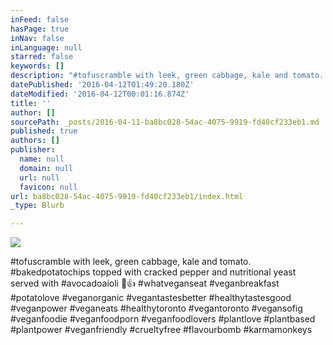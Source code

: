 ```yaml
---
inFeed: false
hasPage: true
inNav: false
inLanguage: null
starred: false
keywords: []
description: "#tofuscramble with leek, green cabbage, kale and tomato. #bakedpotatochips topped with cracked pepper and nutritional yeast served with #avocadoaioli \uD83C\uDF31\uD83D\uDC4D #whatveganseat #veganbreakfast #potatolove #veganorganic #vegantastesbetter #healthytastesgood #veganpower #veganeats #healthytoronto #vegantoronto #vegansofig #veganfoodie #veganfoodporn #veganfoodlovers #plantlove #plantbased #plantpower #veganfriendly #crueltyfree #flavourbomb #karmamonkeys"
datePublished: '2016-04-12T01:49:20.180Z'
dateModified: '2016-04-12T00:01:16.874Z'
title: ''
author: []
sourcePath: _posts/2016-04-11-ba8bc028-54ac-4075-9919-fd40cf233eb1.md
published: true
authors: []
publisher:
  name: null
  domain: null
  url: null
  favicon: null
url: ba8bc028-54ac-4075-9919-fd40cf233eb1/index.html
_type: Blurb

---
```

![](https://the-grid-user-content.s3-us-west-2.amazonaws.com/91e56a95-402e-40fd-b9aa-a630a34ff83b.jpg)

\#tofuscramble with leek, green cabbage, kale and tomato. \#bakedpotatochips topped with cracked pepper and nutritional yeast served with \#avocadoaioli 🌱👍 \#whatveganseat \#veganbreakfast \#potatolove \#veganorganic \#vegantastesbetter \#healthytastesgood \#veganpower \#veganeats \#healthytoronto \#vegantoronto \#vegansofig \#veganfoodie \#veganfoodporn \#veganfoodlovers \#plantlove \#plantbased \#plantpower \#veganfriendly \#crueltyfree \#flavourbomb \#karmamonkeys